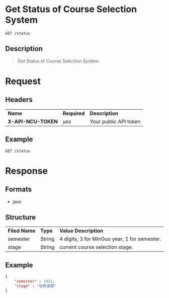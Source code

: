 # Get Status of Course Selection System

```
GET /status
```

## Description
> Get Status of Course Selection System.

# Request
## Headers
<table>
  <tr>
    <td><b>Name</b></td>
    <td><b>Required</b></td>
    <td><b>Description</b></td>
  </tr>
  <tr>
    <td><b>X-API-NCU-TOKEN</b></td>
    <td><i>yes</i></td>
    <td>Your public API token</td>
  </tr>
</table>

## Example
```
GET /status
```

# Response

## Formats
- json

## Structure
<table>
    <tr>
		<td><b>Filed Name</b></td>
		<td><b>Type</b></td>
		<td><b>Value Description</b></td>
	</tr>
    <tr>
        <td>semester</td>
        <td>String</td>
        <td>4 digits, 3 for MinGuo year, 1 for semester.</td>
    </tr>
	<tr>
		<td>stage</td>
		<td>String</td>
		<td>current course selection stage.</td>
	</tr>
</table>

## Example
```json
{
	"semester" : 1031,
	"stage" : "校際選課"
}
```